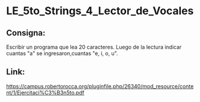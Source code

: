 # LE_5to_Strings_4_Lector_de_Vocales
 
## Consigna:
Escribir un programa que lea 20 caracteres.
Luego de la lectura indicar cuantas "a" se ingresaron,cuantas "e, i, o, u".

## Link:
https://campus.robertorocca.org/pluginfile.php/26340/mod_resource/content/1/Ejercitaci%C3%B3n5to.pdf
